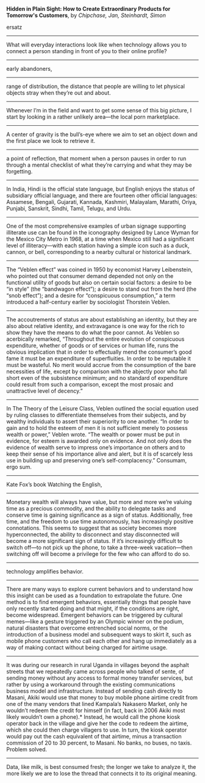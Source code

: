 **Hidden in Plain Sight: How to Create Extraordinary Products for Tomorrow's Customers**, by *Chipchase, Jan, Steinhardt, Simon*

ersatz

---

What will everyday interactions look like when technology allows you to connect a person standing in front of you to their online profile?

---

early abandoners,

---

range of distribution, the distance that people are willing to let physical objects stray when they’re out and about.

---

Whenever I’m in the field and want to get some sense of this big picture, I start by looking in a rather unlikely area—the local porn marketplace.

---

A center of gravity is the bull’s-eye where we aim to set an object down and the first place we look to retrieve it.

---

a point of reflection, that moment when a person pauses in order to run through a mental checklist of what they’re carrying and what they may be forgetting.

---

In India, Hindi is the official state language, but English enjoys the status of subsidiary official language, and there are fourteen other official languages: Assamese, Bengali, Gujarati, Kannada, Kashmiri, Malayalam, Marathi, Oriya, Punjabi, Sanskrit, Sindhi, Tamil, Telugu, and Urdu.

---

One of the most comprehensive examples of urban signage supporting illiterate use can be found in the iconography designed by Lance Wyman for the Mexico City Metro in 1968, at a time when Mexico still had a significant level of illiteracy—with each station having a simple icon such as a duck, cannon, or bell, corresponding to a nearby cultural or historical landmark.

---

The “Veblen effect” was coined in 1950 by economist Harvey Leibenstein, who pointed out that consumer demand depended not only on the functional utility of goods but also on certain social factors: a desire to be “in style” (the “bandwagon effect”); a desire to stand out from the herd (the “snob effect”); and a desire for “conspicuous consumption,” a term introduced a half-century earlier by sociologist Thorstein Veblen.

---

The accoutrements of status are about establishing an identity, but they are also about relative identity, and extravagance is one way for the rich to show they have the means to do what the poor cannot. As Veblen so acerbically remarked, “Throughout the entire evolution of conspicuous expenditure, whether of goods or of services or human life, runs the obvious implication that in order to effectually mend the consumer’s good fame it must be an expenditure of superfluities. In order to be reputable it must be wasteful. No merit would accrue from the consumption of the bare necessities of life, except by comparison with the abjectly poor who fall short even of the subsistence minimum; and no standard of expenditure could result from such a comparison, except the most prosaic and unattractive level of decency.”

---

In The Theory of the Leisure Class, Veblen outlined the social equation used by ruling classes to differentiate themselves from their subjects, and by wealthy individuals to assert their superiority to one another. “In order to gain and to hold the esteem of men it is not sufficient merely to possess wealth or power,” Veblen wrote. “The wealth or power must be put in evidence, for esteem is awarded only on evidence. And not only does the evidence of wealth serve to impress one’s importance on others and to keep their sense of his importance alive and alert, but it is of scarcely less use in building up and preserving one’s self-complacency.” Consumam, ergo sum.

---

Kate Fox’s book Watching the English,

---

Monetary wealth will always have value, but more and more we’re valuing time as a precious commodity, and the ability to delegate tasks and conserve time is gaining significance as a sign of status. Additionally, free time, and the freedom to use time autonomously, has increasingly positive connotations. This seems to suggest that as society becomes more hyperconnected, the ability to disconnect and stay disconnected will become a more significant sign of status. If it’s increasingly difficult to switch off—to not pick up the phone, to take a three-week vacation—then switching off will become a privilege for the few who can afford to do so.

---

technology amplifies behavior.

---

There are many ways to explore current behaviors and to understand how this insight can be used as a foundation to extrapolate the future. One method is to find emergent behaviors, essentially things that people have only recently started doing and that might, if the conditions are right, become widespread. Emergent behaviors can be triggered by cultural memes—like a gesture triggered by an Olympic winner on the podium, natural disasters that overcome entrenched social norms, or the introduction of a business model and subsequent ways to skirt it, such as mobile phone customers who call each other and hang up immediately as a way of making contact without being charged for airtime usage.

---

It was during our research in rural Uganda in villages beyond the asphalt streets that we repeatedly came across people who talked of sente, of sending money without any access to formal money transfer services, but rather by using a workaround through the existing communications business model and infrastructure. Instead of sending cash directly to Masani, Akiki would use that money to buy mobile phone airtime credit from one of the many vendors that lined Kampala’s Nakasero Market, only he wouldn’t redeem the credit for himself (in fact, back in 2006 Akiki most likely wouldn’t own a phone).* Instead, he would call the phone kiosk operator back in the village and give her the code to redeem the airtime, which she could then charge villagers to use. In turn, the kiosk operator would pay out the cash equivalent of that airtime, minus a transaction commission of 20 to 30 percent, to Masani. No banks, no buses, no taxis. Problem solved.

---

Data, like milk, is best consumed fresh; the longer we take to analyze it, the more likely we are to lose the thread that connects it to its original meaning.

